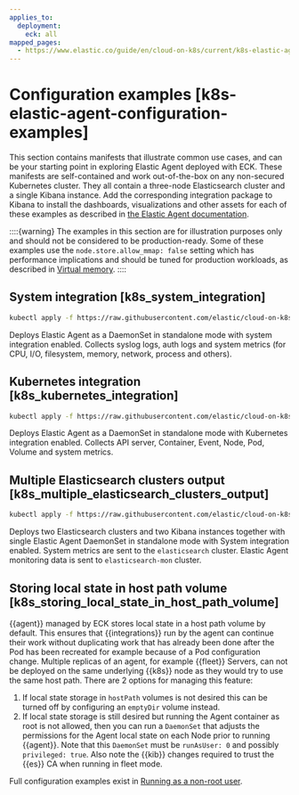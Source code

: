 ```yaml
---
applies_to:
  deployment:
    eck: all
mapped_pages:
  - https://www.elastic.co/guide/en/cloud-on-k8s/current/k8s-elastic-agent-configuration-examples.html
---
```


# Configuration examples [k8s-elastic-agent-configuration-examples]

This section contains manifests that illustrate common use cases, and can be your starting point in exploring Elastic Agent deployed with ECK. These manifests are self-contained and work out-of-the-box on any non-secured Kubernetes cluster. They all contain a three-node Elasticsearch cluster and a single Kibana instance. Add the corresponding integration package to Kibana to install the dashboards, visualizations and other assets for each of these examples as described in [the Elastic Agent documentation](asciidocalypse://docs/docs-content/docs/reference/ingestion-tools/fleet/install-elastic-agents.md).

::::{warning}
The examples in this section are for illustration purposes only and should not be considered to be production-ready. Some of these examples use the `node.store.allow_mmap: false` setting which has performance implications and should be tuned for production workloads, as described in [Virtual memory](virtual-memory.md).
::::


## System integration [k8s_system_integration]

```sh
kubectl apply -f https://raw.githubusercontent.com/elastic/cloud-on-k8s/2.16/config/recipes/elastic-agent/system-integration.yaml
```

Deploys Elastic Agent as a DaemonSet in standalone mode with system integration enabled. Collects syslog logs, auth logs and system metrics (for CPU, I/O, filesystem, memory, network, process and others).


## Kubernetes integration [k8s_kubernetes_integration]

```sh
kubectl apply -f https://raw.githubusercontent.com/elastic/cloud-on-k8s/2.16/config/recipes/elastic-agent/kubernetes-integration.yaml
```

Deploys Elastic Agent as a DaemonSet in standalone mode with Kubernetes integration enabled. Collects API server, Container, Event, Node, Pod, Volume and system metrics.


## Multiple Elasticsearch clusters output [k8s_multiple_elasticsearch_clusters_output]

```sh
kubectl apply -f https://raw.githubusercontent.com/elastic/cloud-on-k8s/2.16/config/recipes/elastic-agent/multi-output.yaml
```

Deploys two Elasticsearch clusters and two Kibana instances together with single Elastic Agent DaemonSet in standalone mode with System integration enabled. System metrics are sent to the `elasticsearch` cluster. Elastic Agent monitoring data is sent to `elasticsearch-mon` cluster.


## Storing local state in host path volume [k8s_storing_local_state_in_host_path_volume]

{{agent}} managed by ECK stores local state in a host path volume by default. This ensures that {{integrations}} run by the agent can continue their work without duplicating work that has already been done after the Pod has been recreated for example because of a Pod configuration change. Multiple replicas of an agent, for example {{fleet}} Servers, can not be deployed on the same underlying {{k8s}} node as they would try to use the same host path. There are 2 options for managing this feature:

1. If local state storage in `hostPath` volumes is not desired this can be turned off by configuring an `emptyDir` volume instead.
2. If local state storage is still desired but running the Agent container as root is not allowed, then you can run a `DaemonSet` that adjusts the permissions for the Agent local state on each Node prior to running {{agent}}. Note that this `DaemonSet` must be `runAsUser: 0` and possibly `privileged: true`. Also note the {{kib}} changes required to trust the {{es}} CA when running in fleet mode.

Full configuration examples exist in  [Running as a non-root user](configuration-fleet.md#k8s-elastic-agent-running-as-a-non-root-user).
